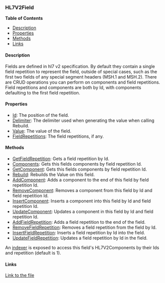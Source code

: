 ### HL7V2Field

**Table of Contents**
- [Description](#description)
- [Properties](#properties)
- [Methods](#methods)
- [Links](#links)

#### Description

Fields are defined in hl7 v2 specification. By default they contain a single field repetition to represent the field, outside of special cases, such as the first two fields of any special segment headers (MSH.1 and MSH.2). There are CRUD operations you can perform on components and field repetitions. Field repetitions and components are both by Id, with components defaulting to the first field repetition. 

#### Properties

- [Id](../api/HL7Tools.HL7V2Field.html#HL7Tools_HL7V2Field_Id): The position of the field.
- [Delimiter](../api/HL7Tools.HL7V2Field.html#HL7Tools_HL7V2Field_Delimiter): The delimiter used when generating the value when calling Rebuild.
- [Value](../api/HL7Tools.HL7V2Field.html#HL7Tools_HL7V2Field_Value): The value of the field.
- [FieldRepetitions](../api/HL7Tools.HL7V2Field.html#HL7Tools_HL7V2Field_FieldRepetitions): The field repetitions, if any.

#### Methods

- [GetFieldRepetition](../api/HL7Tools.HL7V2Field.html#HL7Tools_HL7V2Field_GetFieldRepetition_System_Int32_): Gets a field repetition by Id.
- [Components](../api/HL7Tools.HL7V2Field.html#HL7Tools_HL7V2Field_Components_System_Int32_): Gets this fields components by field repetition Id.
- [GetComponent](../api/HL7Tools.HL7V2Field.html#HL7Tools_HL7V2Field_GetComponent_System_Int32_System_Int32_): Gets this fields components by field repetition Id.
- [Rebuild](../api/HL7Tools.HL7V2Field.html#HL7Tools_HL7V2Field_Rebuild): Rebuilds the Value on this field.
- [AddComponent](../api/HL7Tools.HL7V2Field.html#HL7Tools_HL7V2Field_AddComponent_System_String_System_Int32_): Adds a component to the end of this field by field repetition Id.
- [RemoveComponent](../api/HL7Tools.HL7V2Field.html#HL7Tools_HL7V2Field_RemoveComponent_System_Int32_System_Int32_): Removes a component from this field by Id and field repetition Id.
- [InsertComponent](../api/HL7Tools.HL7V2Field.html#HL7Tools_HL7V2Field_InsertComponent_System_Int32_System_String_System_Int32_): Inserts a component into this field by Id and field repetition Id.
- [UpdateComponent](../api/HL7Tools.HL7V2Field.html#HL7Tools_HL7V2Field_UpdateComponent_System_Int32_System_String_System_Int32_): Updates a component in this field by Id and field repetition Id.
- [AddFieldRepetition](../api/HL7Tools.HL7V2Field.html#HL7Tools_HL7V2Field_AddFieldRepetition_System_String_): Adds a field repetition to the end of the field.
- [RemoveFieldRepetition](../api/HL7Tools.HL7V2Field.html#HL7Tools_HL7V2Field_RemoveFieldRepetition_System_Int32_): Removes a field repetition from the field by Id.
- [InsertFieldRepetition](../api/HL7Tools.HL7V2Field.html#HL7Tools_HL7V2Field_InsertFieldRepetition_System_Int32_System_String_): Inserts a field repetition by Id into the field.
- [UpdateFieldRepetition](../api/HL7Tools.HL7V2Field.html#HL7Tools_HL7V2Field_UpdateFieldRepetition_System_Int32_System_String_): Updates a field repetition by Id in the field.

An [indexer](../api/HL7Tools.HL7V2Field.html#HL7Tools_HL7V2Field_Item_System_Int32_System_Int32_) is exposed to access this field's HL7V2Components by their Ids and repetition (default is 1).

#### Links

[Link to the file](../api/HL7Tools.HL7V2Field.html)